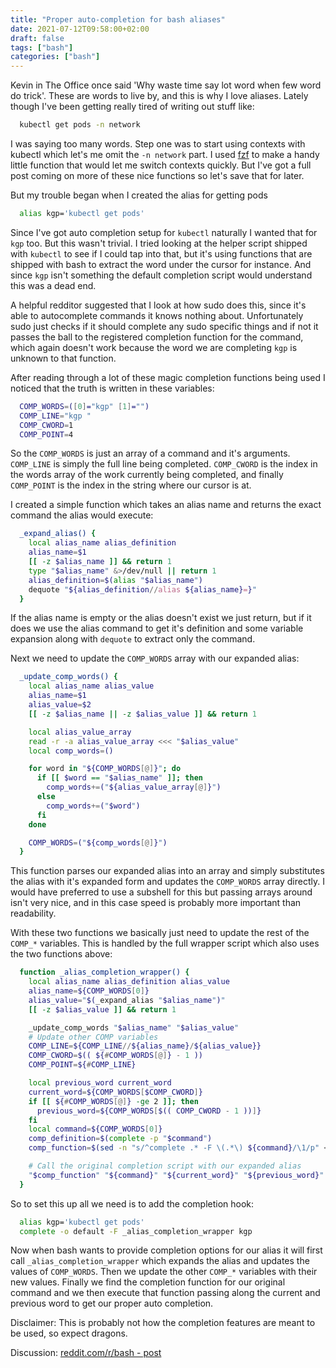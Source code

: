 ```yaml
---
title: "Proper auto-completion for bash aliases"
date: 2021-07-12T09:58:00+02:00
draft: false
tags: ["bash"]
categories: ["bash"]
---
```


Kevin in The Office once said 'Why waste time say lot word when few word do
trick'. These are words to live by, and this is why I love aliases.
Lately though I've been getting really tired of writing out stuff like:

```bash
  kubectl get pods -n network
```

I was saying too many words.
Step one was to start using contexts with kubectl which let's me omit the `-n
network` part. I used [fzf](https://github.com/junegunn/fzf) to make a handy
little function that would let me switch contexts quickly. But I've got a full
post coming on more of these nice functions so let's save that for later.

But my trouble began when I created the alias for getting pods

```bash
  alias kgp='kubectl get pods'
```

Since I've got auto completion setup for `kubectl` naturally I wanted that for
`kgp` too. But this wasn't trivial. I tried looking at the helper script shipped
with `kubectl` to see if I could tap into that, but it's using functions that
are shipped with bash to extract the word under the cursor for instance. And
since `kgp` isn't something the default completion script would understand this
was a dead end.

A helpful redditor suggested that I look at how sudo does this, since it's able
to autocomplete commands it knows nothing about. Unfortunately sudo just checks
if it should complete any sudo specific things and if not it passes the ball to
the registered completion function for the command, which again doesn't work
because the word we are completing `kgp` is unknown to that function.

After reading through a lot of these magic completion functions being used I
noticed that the truth is written in these variables:

```bash
  COMP_WORDS=([0]="kgp" [1]="")
  COMP_LINE="kgp "
  COMP_CWORD=1
  COMP_POINT=4
```

So the `COMP_WORDS` is just an array of a command and it's arguments.
`COMP_LINE` is simply the full line being completed. `COMP_CWORD` is the index
in the words array of the work currently being completed,
and finally `COMP_POINT` is the index in the string where our cursor is at.

I created a simple function which takes an alias name and returns the exact
command the alias would execute:

```bash
  _expand_alias() {
    local alias_name alias_definition
    alias_name=$1
    [[ -z $alias_name ]] && return 1
    type "$alias_name" &>/dev/null || return 1
    alias_definition=$(alias "$alias_name")
    dequote "${alias_definition//alias ${alias_name}=}"
  }
```
If the alias name is empty or the alias doesn't exist we just return, but if it
does we use the alias command to get it's definition and some variable expansion
along with `dequote` to extract only the command.

Next we need to update the `COMP_WORDS` array with our expanded alias:

```bash
  _update_comp_words() {
    local alias_name alias_value
    alias_name=$1
    alias_value=$2
    [[ -z $alias_name || -z $alias_value ]] && return 1

    local alias_value_array
    read -r -a alias_value_array <<< "$alias_value"
    local comp_words=()

    for word in "${COMP_WORDS[@]}"; do
      if [[ $word == "$alias_name" ]]; then
        comp_words+=("${alias_value_array[@]}")
      else
        comp_words+=("$word")
      fi
    done

    COMP_WORDS=("${comp_words[@]}")
  }
```

This function parses our expanded alias into an array and simply substitutes the
alias with it's expanded form and updates the `COMP_WORDS` array directly. I
would have preferred to use a subshell for this but passing arrays around isn't
very nice, and in this case speed is probably more important than readability.

With these two functions we basically just need to update the rest of the
`COMP_*` variables. This is handled by the full wrapper script which also uses
the two functions above:

```bash
  function _alias_completion_wrapper() {
    local alias_name alias_definition alias_value
    alias_name=${COMP_WORDS[0]}
    alias_value="$(_expand_alias "$alias_name")"
    [[ -z $alias_value ]] && return 1

    _update_comp_words "$alias_name" "$alias_value"
    # Update other COMP variables
    COMP_LINE=${COMP_LINE//${alias_name}/${alias_value}}
    COMP_CWORD=$(( ${#COMP_WORDS[@]} - 1 ))
    COMP_POINT=${#COMP_LINE}

    local previous_word current_word
    current_word=${COMP_WORDS[$COMP_CWORD]}
    if [[ ${#COMP_WORDS[@]} -ge 2 ]]; then
      previous_word=${COMP_WORDS[$(( COMP_CWORD - 1 ))]}
    fi
    local command=${COMP_WORDS[0]}
    comp_definition=$(complete -p "$command")
    comp_function=$(sed -n "s/^complete .* -F \(.*\) ${command}/\1/p" <<< "$comp_definition")

    # Call the original completion script with our expanded alias
    "$comp_function" "${command}" "${current_word}" "${previous_word}"
  }
```

So to set this up all we need is to add the completion hook:

```bash
  alias kgp='kubectl get pods'
  complete -o default -F _alias_completion_wrapper kgp
```

Now when bash wants to provide completion options for our alias it will first
call `_alias_completion_wrapper` which expands the alias and updates the values of
`COMP_WORDS`. Then we update the other `COMP_*` variables with their new values.
Finally we find the completion function for our original command and we then
execute that function passing along the current and previous word to get our
proper auto completion.

Disclaimer: This is probably not how the completion features are meant to be
used, so expect dragons.

Discussion: [reddit.com/r/bash - post](https://www.reddit.com/r/bash/comments/oinauf/proper_autocompletion_for_bash_aliases/)

